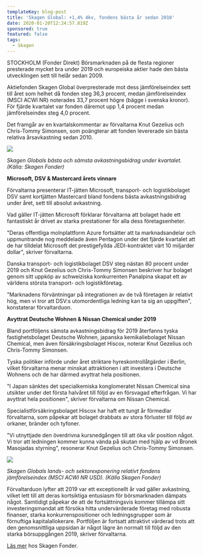```yaml
---
templateKey: blog-post
title: 'Skagen Global: +1,4% 4kv, fondens bästa år sedan 2010'
date: 2020-01-20T12:24:57.819Z
sponsored: true
featured: false
tags:
  - Skagen
---
```

STOCKHOLM (Fonder Direkt) Börsmarknaden på de flesta regioner presterade mycket bra under 2019 och europeiska aktier hade den bästa utvecklingen sett till helår sedan 2009.

Aktiefonden Skagen Global överpresterade mot dess jämförelseindex sett till året som helhet då fonden steg 36,3 procent, medan jämförelseindex (MSCI ACWI NR) noterades 33,7 procent högre (bägge i svenska kronor). För fjärde kvartalet var fonden däremot upp 1,4 procent medan jämförelseindex steg 4,0 procent.

Det framgår av en kvartalskommentar av förvaltarna Knut Gezelius och Chris-Tommy Simonsen, som poängterar att fonden levererade sin bästa relativa årsavkastning sedan 2010.

![](/img/sk-global1.png)

*Skagen Globals bästa och sämsta avkastningsbidrag under kvartalet. (Källa: Skagen Fonder)*

**Microsoft, DSV & Mastercard årets vinnare**

Förvaltarna presenterar IT-jätten Microsoft, transport- och logistikbolaget DSV samt kortjätten Mastercard bland fondens bästa avkastningsbidrag under året, sett till absolut avkastning.

Vad gäller IT-jätten Microsoft förklarar förvaltarna att bolaget hade ett fantastiskt år drivet av starka prestationer för alla dess företagsenheter.

"Deras offentliga molnplattform Azure fortsätter att ta marknadsandelar och uppmuntrande nog meddelade även Pentagon under det fjärde kvartalet att de har tilldelat Microsoft det prestigefyllda JEDI-kontraktet värt 10 miljarder dollar", skriver förvaltarna.

Danska transport- och logistikbolaget DSV steg nästan 80 procent under 2019 och Knut Gezelius och Chris-Tommy Simonsen beskriver hur bolaget genom sitt uppköp av schweiziska konkurrenten Panalpina skapat ett av världens största transport- och logistikföretag.

"Marknadens förväntningar på integrationen av de två företagen är relativt hög, men vi tror att DSV:s utomordentliga ledning kan ta sig an uppgiften", konstaterar förvaltarduon.

**Avyttrat Deutsche Wohnen & Nissan Chemical under 2019**

Bland portföljens sämsta avkastningsbidrag för 2019 återfanns tyska fastighetsbolaget Deutsche Wohnen, japanska kemikaliebolaget Nissan Chemical, men även försäkringsbolaget Hiscox, noterar Knut Gezelius och Chris-Tommy Simonsen.

Tyska politiker införde under året striktare hyreskontrollåtgärder i Berlin, vilket förvaltarna menar minskat attraktionen i att investera i Deutsche Wohnens och de har därmed avyttrat hela positionen.

"I Japan sänktes det specialkemiska konglomeratet Nissan Chemical sina utsikter under det första halvåret till följd av en försvagad efterfrågan. Vi har avyttrat hela positionen", skriver förvaltarna om Nissan Chemical.

Specialistförsäkringsbolaget Hiscox har haft ett tungt år förmedlar förvaltarna, som påpekar att bolaget drabbats av stora förluster till följd av orkaner, bränder och tyfoner.

"Vi utnyttjade den överdrivna kursnedgången till att öka vår position något. Vi tror att ledningen kommer kunna vända på skutan med hjälp av vd Bronek Masojadas styrning", resonerar Knut Gezelius och Chris-Tommy Simonsen.

![](/img/sk-global2.png)

*Skagen Globals lands- och sektorexponering relativt fondens jämförelseindex (MSCI ACWI NR USD). (Källa Skagen Fonder)*

Förvaltarduon lyfter att 2019 var ett exceptionellt år vad gäller avkastning, vilket lett till att deras kortsiktiga entusiasm för börsmarknaden dämpats något. Samtidigt påpekar de att de fortsättningsvis kommer tillämpa sitt investeringsmandat att försöka hitta undervärderade företag med robusta finanser, starka konkurrenspositioner och ledningsgrupper som är förnuftiga kapitalallokerare. Portföljen är fortsatt attraktivt värderad trots att den genomsnittliga uppsidan är något lägre än normalt till följd av den starka börsuppgången 2019, skriver förvaltarna.

[Läs mer](https://www.skagenfonder.se/globalassets/pdfs/status-reports/sweden/skagen-global-a/2019/20191231_skagen-global-a-q4.pdf) hos Skagen Fonder.
